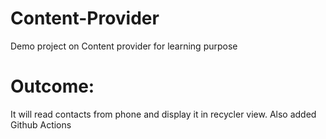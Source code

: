 # Content-Provider
  Demo project on Content provider for learning purpose

# Outcome:
  It will read contacts from phone and display it in recycler view.
  Also added Github Actions
